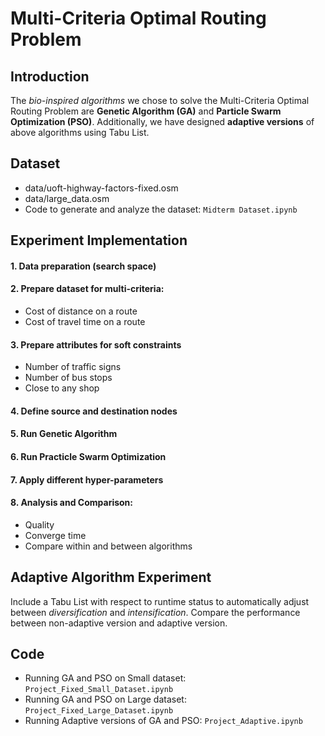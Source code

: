 # Multi-Criteria Optimal Routing Problem

## Introduction

The _bio-inspired algorithms_ we chose to solve the Multi-Criteria Optimal Routing Problem are __Genetic Algorithm (GA)__ and __Particle Swarm Optimization (PSO)__. Additionally, we have designed __adaptive versions__ of above algorithms using Tabu List.

## Dataset
- data/uoft-highway-factors-fixed.osm
- data/large_data.osm
- Code to generate and analyze the dataset: `Midterm Dataset.ipynb`

## Experiment Implementation
#### 1. Data preparation (search space)

#### 2. Prepare dataset for multi-criteria:
- Cost of distance on a route
- Cost of travel time on a route

#### 3. Prepare attributes for soft constraints
- Number of traffic signs
- Number of bus stops
- Close to any shop

#### 4. Define source and destination nodes
#### 5. Run Genetic Algorithm
#### 6. Run Practicle Swarm Optimization
#### 7. Apply different hyper-parameters
#### 8. Analysis and Comparison:
- Quality
- Converge time
- Compare within and between algorithms

## Adaptive Algorithm Experiment
Include a Tabu List with respect to runtime status to automatically adjust between _diversification_ and _intensification_. Compare the performance between non-adaptive version and adaptive version.

## Code
- Running GA and PSO on Small dataset: `Project_Fixed_Small_Dataset.ipynb`
- Running GA and PSO on Large dataset: `Project_Fixed_Large_Dataset.ipynb`
- Running Adaptive versions of GA and PSO: `Project_Adaptive.ipynb`
